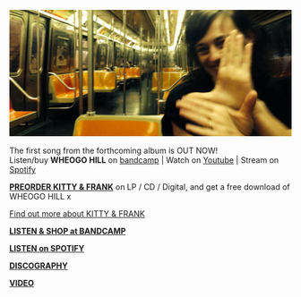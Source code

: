 ![](data/image/news/ltrain1.jpg)

The first song from the forthcoming album is OUT NOW!\
Listen/buy **WHEOGO HILL** on [bandcamp](https://luciethorne.bandcamp.com/track/wheogo-hill-single-2) | Watch on [Youtube](https://www.youtube.com/watch?v=yIl6_gXz4XA) | Stream  on [Spotify](spotify:album:35nF8PingAXxlpSx9hLpKq)

[**PREORDER KITTY & FRANK**](https://luciethorne.bandcamp.com/album/pre-order-kitty-frank) on LP / CD / Digital, and get a free download of WHEOGO HILL x 

[Find out more about KITTY & FRANK](?p=albums/kitty-and-frank) 

[**LISTEN & SHOP at BANDCAMP**](https://luciethorne.bandcamp.com/)

[**LISTEN on SPOTIFY**](spotify:album:35nF8PingAXxlpSx9hLpKq)

[**DISCOGRAPHY**](?p=albums)

[**VIDEO**](?p=video)

<!--
<div class="yt-entry">
  <div class="yt-img">
    <a href="https://www.youtube.com/watch?v=DxTKUIL_tpI">
      <img src="http://i.ytimg.com/vi/DxTKUIL_tpI/default.jpg" width="120" height="90" />
    </a>
  </div>
  <div class="yt-txt">
    <a href="https://www.youtube.com/watch?v=DxTKUIL_tpI">The Rushing Dark</a><br />
    Video by Heike Qualitz
  </div>
</div>
-->